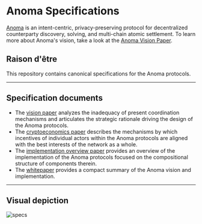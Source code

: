 # Anoma Specifications

[Anoma](http://anoma.net) is an intent-centric, privacy-preserving protocol for decentralized counterparty discovery, solving, and multi-chain atomic settlement. To learn more about Anoma's vision, take a look at the [Anoma Vision Paper](https://anoma.net/vision-paper.pdf).

## Raison d'être

This repository contains canonical specifications for the Anoma protocols.

---

## Specification documents

- The [vision paper](./rendered/vision-paper.pdf) analyzes the inadequacy of present coordination mechanisms and articulates the strategic rationale driving the design of the Anoma protocols.
- The [cryptoeconomics paper](./rendered/cryptoeconomics-paper.pdf) describes the mechanisms by which incentives of individual actors within the Anoma protocols are aligned with the best interests of the network as a whole.
- The [implementation overview paper](./rendered/implementation-overview-paper.pdf) provides an overview of the implementation of the Anoma protocols focused on the compositional structure of components therein.
- The [whitepaper](./rendered/whitepaper.pdf) provides a compact summary of the Anoma vision and implementation.

---

## Visual depiction

![specs](./specs.png)
